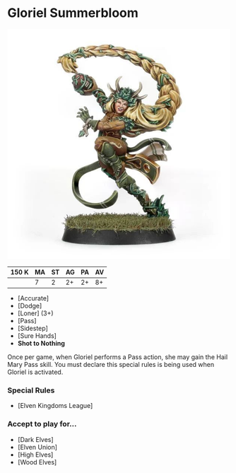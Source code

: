 # Gloriel Summerbloom

![](../media/starplayers/GSummerbloom01.jpg)

| 150 K  | MA | ST | AG | PA | AV |
| --- | --- | --- | --- | --- | --- |
| | 7 | 2 | 2+ | 2+ | 8+ |

* [Accurate]
* [Dodge]
* [Loner] (3+)
* [Pass]
* [Sidestep]
* [Sure Hands]
* **Shot to Nothing**

Once per game, when Gloriel performs a Pass action, she may gain the Hail Mary Pass skill. You must declare this special rules is being used when Gloriel is activated.

### Special Rules
* [Elven Kingdoms League]

### Accept to play for...
* [Dark Elves]
* [Elven Union]
* [High Elves]
* [Wood Elves]
